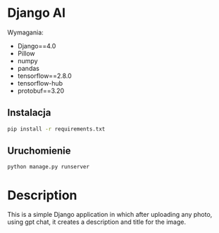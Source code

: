 # Django AI  
Wymagania:
- Django==4.0
- Pillow
- numpy
- pandas
- tensorflow==2.8.0
- tensorflow-hub
- protobuf==3.20

## Instalacja
```sh
pip install -r requirements.txt
```

## Uruchomienie
```sh
python manage.py runserver
```

# Description
This is a simple Django application in which after uploading any photo, using gpt chat, it creates a description and title for the image.
